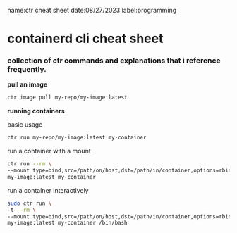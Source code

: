 name:ctr cheat sheet
date:08/27/2023
label:programming

# containerd cli cheat sheet

### collection of ctr commands and explanations that i reference frequently.

**pull an image**

```bash
ctr image pull my-repo/my-image:latest
```

**running containers**

basic usage

```bash
ctr run my-repo/my-image:latest my-container
```

run a container with a mount

```bash
ctr run --rm \
--mount type=bind,src=/path/on/host,dst=/path/in/container,options=rbind:rw \
my-image:latest my-container
```

run a container interactively

```bash
sudo ctr run \
-t --rm \
--mount type=bind,src=/path/on/host,dst=/path/in/container,options=rbind:rw \
my-image:latest my-container /bin/bash
```

